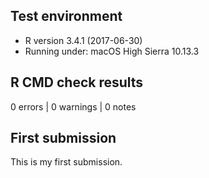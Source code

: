 ## Test environment
* R version 3.4.1 (2017-06-30)
* Running under: macOS High Sierra 10.13.3

## R CMD check results
0 errors | 0 warnings | 0 notes

## First submission
This is my first submission.
